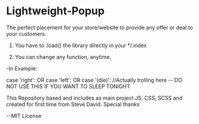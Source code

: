 # Lightweight-Popup
The perfect placement for your store/website to provide any offer or deal to your customers.



1. You have to .load() the library directly in your */.index

2. You can change any function, anytime.

-In Example: 

case 'right': OR 
case 'left': OR 
case '(die)': //Actually trolling here -- DO NOT USE THIS IF YOU WANT TO SLEEP TONIGHT


This Repository based and includes as main project JS, CSS, SCSS and created for first time from Steve David. 
Special thanks

--MIT License
